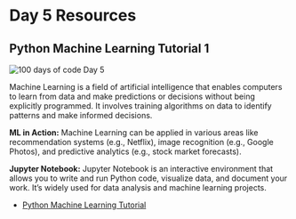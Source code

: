 # Day 5 Resources

## Python Machine Learning Tutorial 1

![100 days of code Day 5](https://github.com/GritinAI/100DaysofCodeGenerativeAI/blob/main/Images/Day5.jpg)

 Machine Learning is a field of artificial intelligence that enables computers to learn from data and make predictions or decisions without being explicitly programmed. It involves training algorithms on data to identify patterns and make informed decisions.

**ML in Action:** Machine Learning can be applied in various areas like recommendation systems (e.g., Netflix), image recognition (e.g., Google Photos), and predictive analytics (e.g., stock market forecasts).

**Jupyter Notebook:** Jupyter Notebook is an interactive environment that allows you to write and run Python code, visualize data, and document your work. It’s widely used for data analysis and machine learning projects.

- [Python Machine Learning Tutorial](https://www.youtube.com/watch?v=7eh4d6sabA0)